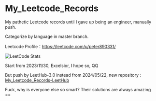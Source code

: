 # My_Leetcode_Records
My pathetic Leetcode records until I gave up being an engineer, manually push.

Categorize by language in master branch.

Leetcode Profile：https://leetcode.com/u/peter890331/

![LeetCode Stats](https://leetcard.jacoblin.cool/peter890331?theme=wtf&font=Bai%20Jamjuree&ext=activity)

Start from 2023/11/30, Excelsior, I hope so, QQ

But push by LeetHub-3.0 instead from 2024/05/22, new repository : [My_Leetcode_Records-LeetHub][1]

Fuck, why is everyone else so smart? Their solutions are always amazing ==

[1]: https://github.com/peter890331/My_Leetcode_Records-LeetHub
